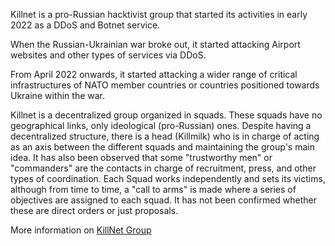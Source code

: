 Killnet is a pro-Russian hacktivist group that started its activities in early 2022 as a DDoS and Botnet service.

When the Russian-Ukrainian war broke out, it started attacking Airport websites and other types of services via DDoS.

From April 2022 onwards, it started attacking a wider range of critical infrastructures of NATO member countries or countries positioned towards Ukraine within the war.

Killnet is a decentralized group organized in squads. These squads have no geographical links, only ideological (pro-Russian) ones. Despite having a decentralized structure, there is a head (Killmilk) who is in charge of acting as an axis between the different squads and maintaining the group's main idea.
It has also been observed that some "trustworthy men" or "commanders" are the contacts in charge of recruitment, press, and other types of coordination. Each Squad works independently and sets its victims, although from time to time, a "call to arms" is made where a series of objectives are assigned to each squad. It has not been confirmed whether these are direct orders or just proposals.

More information on [KillNet Group](https://killingthebear.jorgetesta.tech/actors/killnet/summary)
